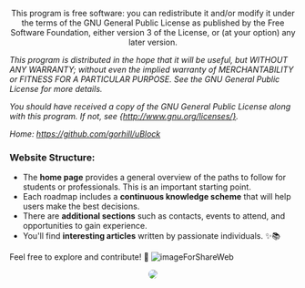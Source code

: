 

<p align="center">
  This program is free software: you can redistribute it and/or modify it under the terms of the GNU General Public License as published by the Free Software Foundation, either version 3 of the License, or (at your option) any later version.

  *This program is distributed in the hope that it will be useful, but WITHOUT ANY WARRANTY; without even the implied warranty of MERCHANTABILITY or FITNESS FOR A PARTICULAR PURPOSE. See the GNU General Public License for more details.*

  *You should have received a copy of the GNU General Public License along with this program. If not, see {http://www.gnu.org/licenses/}.*

  *Home: https://github.com/gorhill/uBlock*
</p>

### Website Structure:
- The **home page** provides a general overview of the paths to follow for students or professionals. This is an important starting point.  
- Each roadmap includes a **continuous knowledge scheme** that will help users make the best decisions.  
- There are **additional sections** such as contacts, events to attend, and opportunities to gain experience.  
- You'll find **interesting articles** written by passionate individuals. ✨📚

Feel free to explore and contribute! 🚀
![imageForShareWeb](https://github.com/user-attachments/assets/bcf62b94-6079-4dc6-a74c-73085519ae5b)

<p align="center">
  <img src="....." style="border-radius: 15px;" />
</p>
